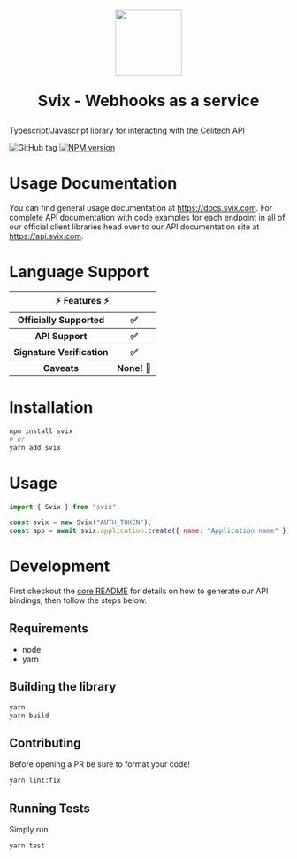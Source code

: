 <h1 align="center">
    <a style="text-decoration: none" href="https://www.celitech.com">
      <img width="120" src="https://avatars.githubusercontent.com/u/29673218?s=200&v=4" />
      <p align="center">Svix - Webhooks as a service</p>
    </a>
</h1>

Typescript/Javascript library for interacting with the Celitech API

![GitHub tag](https://img.shields.io/github/tag/Celitech/CelitechSDK.svg)
[![NPM version](https://img.shields.io/npm/v/Celitech.svg)](https://www.npmjs.com/package/@celitech/celitech-sdk)

# Usage Documentation

You can find general usage documentation at <https://docs.svix.com>. For complete API documentation with code examples for each endpoint in all of our official client libraries head over to our API documentation site at <https://api.svix.com>.

# Language Support

<table style="table-layout:fixed; white-space: nowrap;">
  <th colspan="2">⚡️ Features ⚡️</th>
  <tr>
    <th>Officially Supported</th>
    <th>✅</th>
  </tr>
  <tr>
    <th>API Support</th>
    <th>✅</th>
  </tr>
  <tr>
    <th>Signature Verification</th>
    <th>✅</th>
  </tr>
  <tr>
    <th>Caveats</th>
    <th>None! 🚀</th>
  </tr>
</table>

# Installation

```sh
npm install svix
# or
yarn add svix
```

# Usage

```js
import { Svix } from "svix";

const svix = new Svix("AUTH_TOKEN");
const app = await svix.application.create({ name: "Application name" });
```

# Development

First checkout the [core README](../README.md#development) for details on how to generate our API bindings, then follow the steps below.

## Requirements

- node
- yarn

## Building the library

```sh
yarn
yarn build
```

## Contributing

Before opening a PR be sure to format your code!

```sh
yarn lint:fix
```

## Running Tests

Simply run:

```sh
yarn test
```
